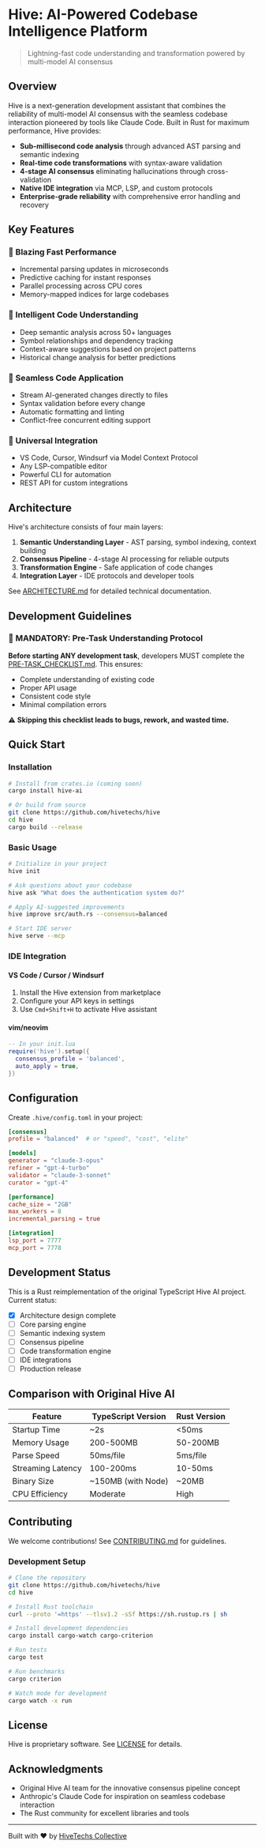 # Hive: AI-Powered Codebase Intelligence Platform

> Lightning-fast code understanding and transformation powered by multi-model AI consensus

## Overview

Hive is a next-generation development assistant that combines the reliability of multi-model AI consensus with the seamless codebase interaction pioneered by tools like Claude Code. Built in Rust for maximum performance, Hive provides:

- **Sub-millisecond code analysis** through advanced AST parsing and semantic indexing
- **Real-time code transformations** with syntax-aware validation
- **4-stage AI consensus** eliminating hallucinations through cross-validation
- **Native IDE integration** via MCP, LSP, and custom protocols
- **Enterprise-grade reliability** with comprehensive error handling and recovery

## Key Features

### 🚀 Blazing Fast Performance
- Incremental parsing updates in microseconds
- Predictive caching for instant responses
- Parallel processing across CPU cores
- Memory-mapped indices for large codebases

### 🧠 Intelligent Code Understanding
- Deep semantic analysis across 50+ languages
- Symbol relationships and dependency tracking
- Context-aware suggestions based on project patterns
- Historical change analysis for better predictions

### 🔄 Seamless Code Application
- Stream AI-generated changes directly to files
- Syntax validation before every change
- Automatic formatting and linting
- Conflict-free concurrent editing support

### 🤝 Universal Integration
- VS Code, Cursor, Windsurf via Model Context Protocol
- Any LSP-compatible editor
- Powerful CLI for automation
- REST API for custom integrations

## Architecture

Hive's architecture consists of four main layers:

1. **Semantic Understanding Layer** - AST parsing, symbol indexing, context building
2. **Consensus Pipeline** - 4-stage AI processing for reliable outputs
3. **Transformation Engine** - Safe application of code changes
4. **Integration Layer** - IDE protocols and developer tools

See [ARCHITECTURE.md](ARCHITECTURE.md) for detailed technical documentation.

## Development Guidelines

### 🚨 MANDATORY: Pre-Task Understanding Protocol

**Before starting ANY development task**, developers MUST complete the [PRE-TASK_CHECKLIST.md](PRE-TASK_CHECKLIST.md). This ensures:
- Complete understanding of existing code
- Proper API usage
- Consistent code style
- Minimal compilation errors

⚠️ **Skipping this checklist leads to bugs, rework, and wasted time.**

## Quick Start

### Installation

```bash
# Install from crates.io (coming soon)
cargo install hive-ai

# Or build from source
git clone https://github.com/hivetechs/hive
cd hive
cargo build --release
```

### Basic Usage

```bash
# Initialize in your project
hive init

# Ask questions about your codebase
hive ask "What does the authentication system do?"

# Apply AI-suggested improvements
hive improve src/auth.rs --consensus=balanced

# Start IDE server
hive serve --mcp
```

### IDE Integration

#### VS Code / Cursor / Windsurf

1. Install the Hive extension from marketplace
2. Configure your API keys in settings
3. Use `Cmd+Shift+H` to activate Hive assistant

#### vim/neovim

```lua
-- In your init.lua
require('hive').setup({
  consensus_profile = 'balanced',
  auto_apply = true,
})
```

## Configuration

Create `.hive/config.toml` in your project:

```toml
[consensus]
profile = "balanced"  # or "speed", "cost", "elite"

[models]
generator = "claude-3-opus"
refiner = "gpt-4-turbo"
validator = "claude-3-sonnet"
curator = "gpt-4"

[performance]
cache_size = "2GB"
max_workers = 8
incremental_parsing = true

[integration]
lsp_port = 7777
mcp_port = 7778
```

## Development Status

This is a Rust reimplementation of the original TypeScript Hive AI project. Current status:

- [x] Architecture design complete
- [ ] Core parsing engine
- [ ] Semantic indexing system  
- [ ] Consensus pipeline
- [ ] Code transformation engine
- [ ] IDE integrations
- [ ] Production release

## Comparison with Original Hive AI

| Feature | TypeScript Version | Rust Version |
|---------|-------------------|--------------|
| Startup Time | ~2s | <50ms |
| Memory Usage | 200-500MB | 50-200MB |
| Parse Speed | 50ms/file | 5ms/file |
| Streaming Latency | 100-200ms | 10-50ms |
| Binary Size | ~150MB (with Node) | ~20MB |
| CPU Efficiency | Moderate | High |

## Contributing

We welcome contributions! See [CONTRIBUTING.md](CONTRIBUTING.md) for guidelines.

### Development Setup

```bash
# Clone the repository
git clone https://github.com/hivetechs/hive
cd hive

# Install Rust toolchain
curl --proto '=https' --tlsv1.2 -sSf https://sh.rustup.rs | sh

# Install development dependencies
cargo install cargo-watch cargo-criterion

# Run tests
cargo test

# Run benchmarks
cargo criterion

# Watch mode for development
cargo watch -x run
```

## License

Hive is proprietary software. See [LICENSE](LICENSE) for details.

## Acknowledgments

- Original Hive AI team for the innovative consensus pipeline concept
- Anthropic's Claude Code for inspiration on seamless codebase interaction
- The Rust community for excellent libraries and tools

---

Built with ❤️ by [HiveTechs Collective](https://hivetechs.com)
